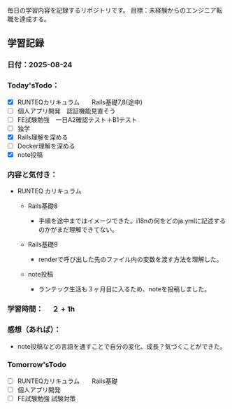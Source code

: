 毎日の学習内容を記録するリポジトリです。
目標：未経験からのエンジニア転職を達成する。

## 学習記録
### 日付：2025-08-24
### Today'sTodo：
- [x] RUNTEQカリキュラム　　Rails基礎7,8(途中)
- [ ] 個人アプリ開発　認証機能見直そう
- [ ] FE試験勉強　一日A2確認テスト＋B1テスト
- [ ] 独学
- [x] Rails理解を深める
- [ ] Docker理解を深める　
- [x] note投稿
### 内容と気付き：
- RUNTEQ カリキュラム　
    - Rails基礎8
        - 手順を途中まではイメージできた。i18nの何をどのja.ymlに記述するのかがまだ理解できてない。
        
    - Rails基礎9
        - renderで呼び出した先のファイル内の変数を渡す方法を理解した。

    - note投稿
        - ランテック生活も３ヶ月目に入るため、noteを投稿しました。
### 学習時間：　  ２ + 1h
### 感想（あれば）：
- note投稿などの言語を通すことで自分の変化、成長？気づくことができた。
### Tomorrow'sTodo
- [ ] RUNTEQカリキュラム　　Rails基礎
- [ ] 個人アプリ開発　
- [ ] FE試験勉強 試験対策